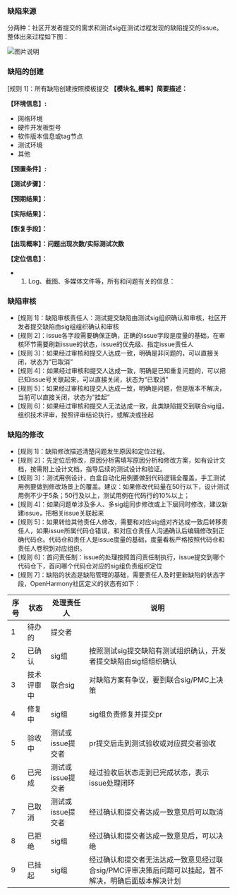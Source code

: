### 缺陷来源
分两种：社区开发者提交的需求和测试sig在测试过程发现的缺陷提交的issue。
<br>
整体出来过程如下图：

![图片说明](http://image.huawei.com/tiny-lts/v1/images/f81aa437fe1f4f18531aa956ead45a00_1035x656.png@900-0-90-f.png)
### 缺陷的创建
[规则 1]：所有缺陷创建按照模板提交
**【模块名_概率】简要描述：**

 **【环境信息】:** 
- 网络环境
- 硬件开发板型号
- 软件版本信息或tag节点
- 测试环境
- 其他

 **【预置条件】:**

 **【测试步骤】：**

 **【预期结果】：**

 **【实际结果】：**

 **【恢复手段】：**

 **【出现概率】：问题出现次数/实际测试次数**

 **【定位信息】：**

- 1. Log、截图、多媒体文件等，所有和问题有关的信息：

### 缺陷审核
- [规则 1]：缺陷审核责任人：测试提交缺陷由测试sig组织确认和审核，社区开发者提交缺陷由sig组组织确认和审核<br>
- [规则 2]：issue各字段需要确保正确，正确的issue字段是度量的基础，在审核环节需要刷新issue的状态，issue的优先级、指定issue责任人<br>
- [规则 3]：如果经过审核和提交人达成一致，明确是非问题的，可以直接关闭，状态为“已取消”<br>
- [规则 4]：如果经过审核和提交人达成一致，明确是已知重复问题的，可以把已知issue号关联起来，可以直接关闭，状态为“已取消”<br>
- [规则 5]：如果经过审核和提交人达成一致，明确是问题，但是版本不解决，当前可以直接关闭，状态为“挂起”<br>
- [规则 6]：如果经过审核和提交人无法达成一致，此类缺陷提交到联合sig组，组织技术评审，按照评审结论执行，或解决或挂起<br>

### 缺陷的修改
- [规则 1]：缺陷修改描述清楚问题发生原因和定位过程。<br>
- [规则 2]：先定位后修改，原因分析需填写原因分析和修改方案，如有设计文档，按需附上设计文档，指导后续的测试设计和验证。<br>
- [规则 3]：测试用例设计，白盒自动化用例要做到代码逻辑全覆盖，手工测试用例要做到修改场景上的覆盖。建议：如果修改代码量在50行以下，设计测试用例不少于5条；50行及以上，测试用例在代码行的10%以上；<br>
- [规则 4]：如果问题单涉及多人、多sig组同步修改或上下层同时修改，建议新建issue，把相关issue关联起来<br>
- [规则 5]：如果转给其他责任人修改，需要和对应sig组对齐达成一致后转移责任人，如果issue所属代码仓错误，和对应仓责任人沟通确认后编辑修改到正确代码仓。代码仓和责任人是issue度量的基础，度量看板严格按照代码仓和责任人卷积到对应组织。<br>
- [规则 6]：首问责任制：issue的处理按照首问责任制执行，issue提交到哪个代码仓下，首问哪个代码仓对应的sig组负责组织定位<br>
- [规则 7]：缺陷的状态是缺陷管理的基础，需要责任人及时更新缺陷的状态字段，OpenHarmony社区定义的状态有如下：<br>

|  序号 |状态   |处理责任人   |说明   |
| ------------ | ------------ | ------------ | ------------ |
|1   | 待办的  | 提交者  |   |
| 2  | 已确认  | sig组  | 按照测试sig提交缺陷有测试组织确认，开发者提交缺陷由sig组组织确认  |
| 3  | 技术评审中  | 联合sig  | 对缺陷方案有争议，要到联合sig/PMC上决策  |
| 4  | 修复中  | sig组  | sig组负责修复并提交pr  |
| 5  | 验收中  | 测试或issue提交者  | pr提交后走到测试验收或对应提交者验收  |
| 6  | 已完成  | 测试或issue提交者  | 经过验收后状态走到已完成状态，表示issue处理闭环  |
| 7  | 已取消  | 测试或issue提交者  | 经过确认和提交者达成一致意见后可以取消  |
| 8  | 已拒绝  | sig组  | 经过确认和提交者达成一致意见后，可以决绝  |
| 9  | 已挂起  | sig组  | 经过确认和提交者无法达成一致意见经过联合sig/PMC评审决策后问题可以挂起，暂不解决，明确后面版本解决计划  |





